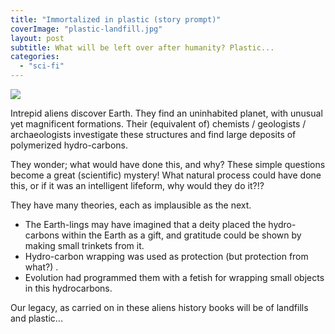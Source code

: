 ```yaml
---
title: "Immortalized in plastic (story prompt)"
coverImage: "plastic-landfill.jpg"
layout: post
subtitle: What will be left over after humanity? Plastic...
categories: 
  - "sci-fi"
---
```


![]({{site.baseurl}}/assets/humanitys-legacy/{{page.coverImage}})

Intrepid aliens discover Earth. They find an uninhabited planet, with unusual yet magnificent formations. Their (equivalent of) chemists / geologists / archaeologists investigate these structures and find large deposits of polymerized hydro-carbons.

They wonder; what would have done this, and why? These simple questions become a great (scientific) mystery! What natural process could have done this, or if it was an intelligent lifeform, why would they do it?!?

They have many theories, each as implausible as the next.

- The Earth-lings may have imagined that a deity placed the hydro-carbons within the Earth as a gift, and gratitude could be shown by making small trinkets from it.
- Hydro-carbon wrapping was used as protection (but protection from what?) .
- Evolution had programmed them with a fetish for wrapping small objects in this hydrocarbons.

Our legacy, as carried on in these aliens history books will be of landfills and plastic...
